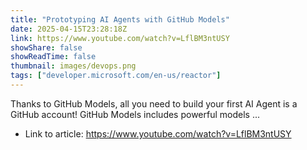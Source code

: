```yaml
---
title: "Prototyping AI Agents with GitHub Models"
date: 2025-04-15T23:28:18Z
link: https://www.youtube.com/watch?v=LflBM3ntUSY
showShare: false
showReadTime: false
thumbnail: images/devops.png
tags: ["developer.microsoft.com/en-us/reactor"]
---
```

Thanks to GitHub Models, all you need to build your first AI Agent is a GitHub account! GitHub Models includes powerful models ...

- Link to article: https://www.youtube.com/watch?v=LflBM3ntUSY